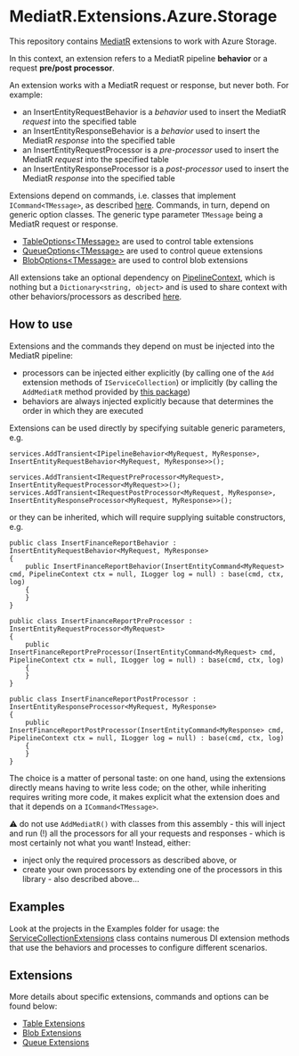 # MediatR.Extensions.Azure.Storage
This repository contains [MediatR](https://github.com/jbogard/MediatR) extensions to work with Azure Storage.

In this context, an extension refers to a MediatR pipeline **behavior** or a request **pre/post processor**.

An extension works with a MediatR request or response, but never both. For example:
- an InsertEntityRequestBehavior is a *behavior* used to insert the MediatR *request* into the specified table
- an InsertEntityResponseBehavior is a *behavior* used to insert the MediatR *response* into the specified table
- an InsertEntityRequestProcessor is a *pre-processor* used to insert the MediatR *request* into the specified table
- an InsertEntityResponseProcessor is a *post-processor* used to insert the MediatR *response* into the specified table

Extensions depend on commands, i.e. classes that implement `ICommand<TMessage>`, as described [here][1]. Commands, in turn, depend on generic option classes. The generic type parameter `TMessage` being a MediatR request or response.

- [TableOptions&lt;TMessage&gt;][2] are used to control table extensions
- [QueueOptions&lt;TMessage&gt;][3] are used to control queue extensions
- [BlobOptions&lt;TMessage&gt;][4] are used to control blob extensions

[1]: https://github.com/fabio-marini/MediatR.Extensions.Abstractions
[2]: ./MediatR.Extensions.Azure.Storage.Tables/Options/TableOptions.cs
[3]: ./MediatR.Extensions.Azure.Storage.Queues/Options/QueueOptions.cs
[4]: ./MediatR.Extensions.Azure.Storage.Blobs/Options/BlobOptions.cs

All extensions take an optional dependency on [PipelineContext](./MediatR.Extensions.Azure.Storage.Abstractions/PipelineContext.cs), which is nothing but a `Dictionary<string, object>` and is used to share context with other behaviors/processors as described [here](https://jimmybogard.com/sharing-context-in-mediatr-pipelines/).

## How to use
Extensions and the commands they depend on must be injected into the MediatR pipeline:

- processors can be injected either explicitly (by calling one of the `Add` extension methods of `IServiceCollection`) or implicitly (by calling the `AddMediatR` method provided by [this package][di])
- behaviors are always injected explicitly because that determines the order in which they are executed 

Extensions can be used directly by specifying suitable generic parameters, e.g.
```
services.AddTransient<IPipelineBehavior<MyRequest, MyResponse>, InsertEntityRequestBehavior<MyRequest, MyResponse>>();

services.AddTransient<IRequestPreProcessor<MyRequest>, InsertEntityRequestProcessor<MyRequest>>();
services.AddTransient<IRequestPostProcessor<MyRequest, MyResponse>, InsertEntityResponseProcessor<MyRequest, MyResponse>>();
```
or they can be inherited, which will require supplying suitable constructors, e.g.
```
public class InsertFinanceReportBehavior : InsertEntityRequestBehavior<MyRequest, MyResponse>
{
    public InsertFinanceReportBehavior(InsertEntityCommand<MyRequest> cmd, PipelineContext ctx = null, ILogger log = null) : base(cmd, ctx, log)
    {
    }
}

public class InsertFinanceReportPreProcessor : InsertEntityRequestProcessor<MyRequest>
{
    public InsertFinanceReportPreProcessor(InsertEntityCommand<MyRequest> cmd, PipelineContext ctx = null, ILogger log = null) : base(cmd, ctx, log)
    {
    }
}

public class InsertFinanceReportPostProcessor : InsertEntityResponseProcessor<MyRequest, MyResponse>
{
    public InsertFinanceReportPostProcessor(InsertEntityCommand<MyResponse> cmd, PipelineContext ctx = null, ILogger log = null) : base(cmd, ctx, log)
    {
    }
}
```
The choice is a matter of personal taste: on one hand, using the extensions directly means having to write less code; on the other, while inheriting requires writing more code, it makes explicit what the extension does and that it depends on a `ICommand<TMessage>`.

:warning: do not use `AddMediatR()` with classes from this assembly - this will inject and run (!) all the processors for all your requests and responses - which is most certainly not what you want! Instead, either:
- inject only the required processors as described above, or
- create your own processors by extending one of the processors in this library - also described above...

[di]: https://github.com/jbogard/MediatR.Extensions.Microsoft.DependencyInjection

## Examples
Look at the projects in the Examples folder for usage: the [ServiceCollectionExtensions](./ClassLibrary1/ServiceCollectionExtensions.cs) class contains numerous DI extension methods that use the behaviors and processes to configure different scenarios.

## Extensions
More details about specific extensions, commands and options can be found below:
- [Table Extensions](./docs/TableExtensions.md)
- [Blob Extensions](./docs/BlobExtensions.md)
- [Queue Extensions](./docs/QueueExtensions.md)

